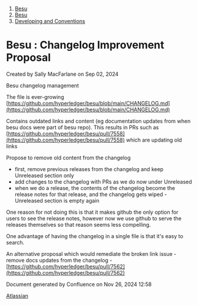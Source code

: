 1. [Besu](index.html)
2. [Besu](Besu_22151173.html)
3. [Developing and Conventions](Developing-and-Conventions_22153909.html)

# Besu : Changelog Improvement Proposal

Created by Sally MacFarlane on Sep 02, 2024

Besu changelog management

The file is ever-growing [https://github.com/hyperledger/besu/blob/main/CHANGELOG.md](https://github.com/hyperledger/besu/blob/main/CHANGELOG.md)

Contains outdated links and content (eg documentation updates from when besu docs were part of besu repo). This results in PRs such as [https://github.com/hyperledger/besu/pull/7558](https://github.com/hyperledger/besu/pull/7558) which are updating old links

Propose to remove old content from the changelog

- first, remove previous releases from the changelog and keep Unreleased section only
- add changes to the changelog with PRs as we do now under Unreleased
- when we do a release, the contents of the changelog become the release notes for that release, and the changelog gets wiped - Unreleased section is empty again

One reason for not doing this is that it makes github the only option for users to see the release notes, however now we use github to serve the releases themselves so that reason seems less compelling.

One advantage of having the changelog in a single file is that it's easy to search.

An alternative proposal which would remediate the broken link issue - remove docs updates from the changelog - [https://github.com/hyperledger/besu/pull/7562](https://github.com/hyperledger/besu/pull/7562)

Document generated by Confluence on Nov 26, 2024 12:58

[Atlassian](http://www.atlassian.com/)
